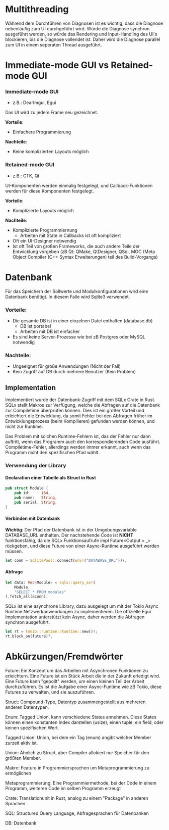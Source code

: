 # Multithreading

Während dem Durchführen von Diagnosen ist es wichtig, dass die Diagnose nebenläufig zum UI durchgeführt wird.
Würde die Diagnose synchron ausgeführt werden, so würde das Rendering und Input-Handling des UI's blockieren, bis die Diagnose vollendet ist.
Daher wird die Diagnose parallel zum UI in einem seperaten Thread ausgeführt.

# Immediate-mode GUI vs Retained-mode GUI

### Immediate-mode GUI
- z.B.: DearImgui, Egui

Das UI wird zu jedem Frame neu gezeichnet.

**Vorteile**:
- Einfachere Programmierung

**Nachteile**:
- Keine komplizierten Layouts möglich

### Retained-mode GUI
- z.B.: GTK, Qt

UI-Komponenten werden einmalig festgelegt, und Callback-Funktionen werden für diese Komponenten festgelegt.

**Vorteile**:
- Komplizierte Layouts möglich

**Nachteile**:
- Komplizierte Programmiernung
  - Arbeiten mit State in Callbacks ist oft kompliziert
- Oft ein UI-Designer notwendig
- Ist oft Teil von großen Frameworks, die auch andere Teile der Entwicklung vorgeben (zB Qt: QMake, QtDesigner, QSql, MOC (Meta Object Compiler (C++ Syntax Erweiterungen) teil des Build-Vorgangs)





# Datenbank

Für das Speichern der Sollwerte und Modulkonfigurationen wird eine Datenbank benötigt.
In diesem Falle wird Sqlite3 verwendet.

### Vorteile:
- Die gesamte DB ist in einer einzelnen Datei enthalten (database.db)
  - DB ist portabel
  - Arbeiten mit DB ist einfacher
- Es sind keine Server-Prozesse wie bei zB Postgres oder MySQL notwendig

### Nachteile:
- Ungeeignet für große Anwendungen (Nicht der Fall)
- Kein Zugriff auf DB durch mehrere Benutzer (Kein Problem)

## Implementation

Implementiert wurde der Datenbank-Zugriff mit dem SQLx Crate in Rust.
SQLx stellt Makros zur Verfügung, welche die Abfragen auf die Datenbank zur Compiletime überprüfen können.
Dies ist ein großer Vorteil und erleichtert die Entwicklung, da somit Fehler bei den Abfragen früher im Entwicklungsprozess (beim Kompilieren) gefunden werden können, und nicht zur Runtime.

Das Problem mit solchen Runtime-Fehlern ist, das der Fehler nur dann auftritt, wenn das Programm auch den korrespondierenden Code ausführt.
Compiletime-Fehler, allerdings werden immer erkannt, auch wenn das Programm nicht den spezifischen Pfad wählt.

### Verwendung der Library

#### Declaration einer Tabelle als Struct in Rust

```rust
pub struct Module {
    pub id:     i64,
    pub name:   String,
    pub serial: String,
}
```

#### Verbinden mit Datenbank

**Wichtig**: Der Pfad der Datenbank ist in der Umgebungsvariable DATABASE_URL enthalten.
Der nachstehende Code ist **NICHT** funktionsfähig, da die SQLx Funktionsaufrufe impl Future<Output = _> rückgeben, und diese Future von einer Async-Runtime ausgeführt werden müssen.


```rust
let conn = SqlitePool::connect(env!("DATABASE_URL"))?,
```

#### Abfrage

```rust
let data: Vec<Module> = sqlx::query_as!(
    Module,
    "SELECT * FROM modules"
).fetch_all(&conn);
```

SQLx ist eine asynchrone Library, dazu ausgelegt um mit der Tokio Async Runtime Netzwerkanwendungen zu implementieren.
Die offizielle Egui Implementation unterstützt kein Async, daher werden die Abfragen synchron ausgeführt.

```rust
let rt = tokio::runtime::Runtime::new()?;
rt.block_on(future)?,
```


# Abkürzungen/Fremdwörter

Future:
    Ein Konzept um das Arbeiten mit Asynchronen Funktionen zu erleichtern.
    Eine Future ist ein Stück Arbeit die in der Zukunft erledigt wird. Eine Future kann "gepollt" werden, um einen kleinen Teil der Arbeit durchzuführen.
    Es ist die Aufgabe einer Async-Funtime wie zB Tokio, diese Futures zu verwalten, und sie auszuführen.

Struct: Compound-Type, Datentyp zusammengestellt aus mehreren anderen Datentypen.

Enum:
    Tagged Union, kann verschiedene States annehmen.
    Diese States können einen konstanten Index darstellen (usize), einen tuple, ein field, oder keinen spezifischen Wert.

Tagged Union: Union, bei dem ein Tag (enum) angibt welcher Member zurzeit aktiv ist.

Union: Ähnlich zu Struct, aber Compiler allokiert nur Speicher für den größten Member.

Makro: Feature in Programmiersprachen um Metaprogrammierung zu ermöglichen

Metaprogrammierung: Eine Programmiermethode, bei der Code in einem Programm, weiteren Code im selben Programm erzeugt

Crate: Translationunit in Rust, analog zu einem "Package" in anderen Sprachen

SQL: Structured Query Language, Abfragesprachen für Datenbanken

DB: Datenbank
